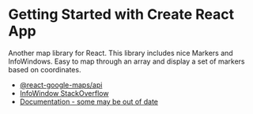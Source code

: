 # Getting Started with Create React App

Another map library for React. This library includes nice Markers and InfoWindows. Easy to map through an array and display a set of markers based on coordinates.

- [@react-google-maps/api](https://www.npmjs.com/package/@react-google-maps/api)
- [InfoWindow StackOverflow](https://stackoverflow.com/questions/48332140/react-google-map-infowindow-showing-all-the-info-when-i-click-on-a-single-mark)
- [ Documentation - some may be out of date](https://react-google-maps-api-docs.netlify.app/)